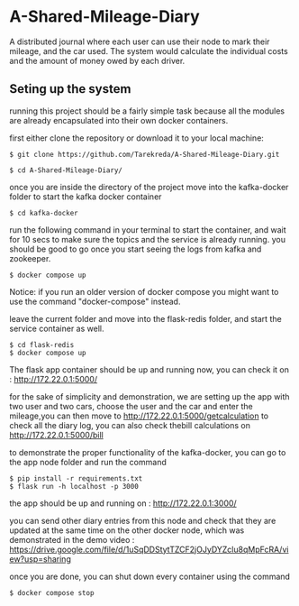 # A-Shared-Mileage-Diary
A distributed journal where each user can use their node to mark their mileage, and the car used. The system would calculate the individual costs and the amount of money owed by each driver.

## Seting up the system


running this project should be a fairly simple task because all the modules are already encapsulated into their own docker containers.

first either clone the repository or download it to your local machine:

```console
$ git clone https://github.com/Tarekreda/A-Shared-Mileage-Diary.git

$ cd A-Shared-Mileage-Diary/
```

once you are inside the directory of the project move into the kafka-docker folder to start the kafka docker container 

```console
$ cd kafka-docker
```

run the following command in your terminal to start the container, and wait for 10 secs to make sure the topics and the service is already running.  you should be good to go once you start seeing the logs from kafka and zookeeper.

```console
$ docker compose up
```
Notice: if you run an older version of docker compose you might want to use the command "docker-compose" instead. 

leave the current folder and move into the flask-redis folder, and start the service container as well.

```console
$ cd flask-redis 
$ docker compose up
```

The flask app container should be up and running now, you can check it on : http://172.22.0.1:5000/

for the sake of simplicity and demonstration, we are setting up the app with two user and two cars, choose the user and the car and enter the mileage,you can then move to http://172.22.0.1:5000/getcalculation to check all the diary log, you can also check thebill calculations on http://172.22.0.1:5000/bill


to demonstrate the proper functionality of the kafka-docker, you can go to the app node folder and run the command 


```console
$ pip install -r requirements.txt
$ flask run -h localhost -p 3000
```

the app should be up and running on : http://172.22.0.1:3000/

you can send other diary entries from this node and check that they are updated at the same time on the other docker node, which was demonstrated in the demo video : https://drive.google.com/file/d/1uSqDDStytTZCF2jOJyDYZclu8qMpFcRA/view?usp=sharing


once you are done, you can shut down every container using the command 


```console
$ docker compose stop
```


